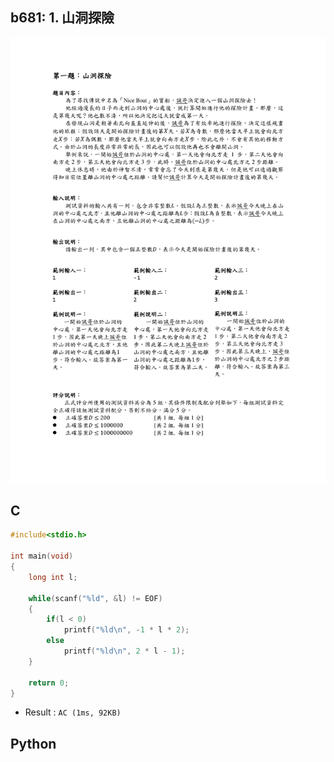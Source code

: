 ## b681: 1. 山洞探險
![b681](https://github.com/Offliners/ZeroJugde-writeup/blob/master/%E7%AB%B6%E8%B3%BD%E9%A1%8C%E5%BA%AB/Contents/b681/681.png)

## C
```C
#include<stdio.h>

int main(void)
{
	long int l;
	
	while(scanf("%ld", &l) != EOF)
	{
		if(l < 0)
			printf("%ld\n", -1 * l * 2);
		else
			printf("%ld\n", 2 * l - 1);
	}
	
	return 0;
}
```
 * Result : `AC (1ms, 92KB)`

## Python
